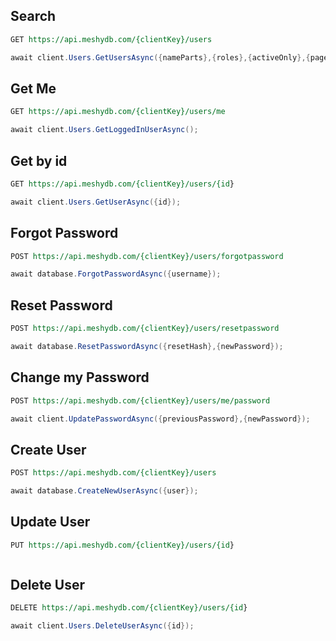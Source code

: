 ## Search
``` REST fct_label="REST"
GET https://api.meshydb.com/{clientKey}/users
```

``` c#
await client.Users.GetUsersAsync({nameParts},{roles},{activeOnly},{page},{pageSize});
```

## Get Me
``` REST fct_label="REST"
GET https://api.meshydb.com/{clientKey}/users/me
```

``` c#
await client.Users.GetLoggedInUserAsync();
```

## Get by id
``` REST fct_label="REST"
GET https://api.meshydb.com/{clientKey}/users/{id}
```

``` c#
await client.Users.GetUserAsync({id});
```

## Forgot Password
``` REST fct_label="REST"
POST https://api.meshydb.com/{clientKey}/users/forgotpassword
```

``` c#
await database.ForgotPasswordAsync({username});
```

## Reset Password
``` REST fct_label="REST"
POST https://api.meshydb.com/{clientKey}/users/resetpassword
```

``` c#
await database.ResetPasswordAsync({resetHash},{newPassword});
```

## Change my Password
``` REST fct_label="REST"
POST https://api.meshydb.com/{clientKey}/users/me/password
```

``` c#
await client.UpdatePasswordAsync({previousPassword},{newPassword});
```

## Create User
``` REST fct_label="REST"
POST https://api.meshydb.com/{clientKey}/users
```

``` c#
await database.CreateNewUserAsync({user});
```

## Update User
``` REST fct_label="REST"
PUT https://api.meshydb.com/{clientKey}/users/{id}
```

``` c#
```

## Delete User
``` REST fct_label="REST"
DELETE https://api.meshydb.com/{clientKey}/users/{id}
```

``` c#
await client.Users.DeleteUserAsync({id});
```

